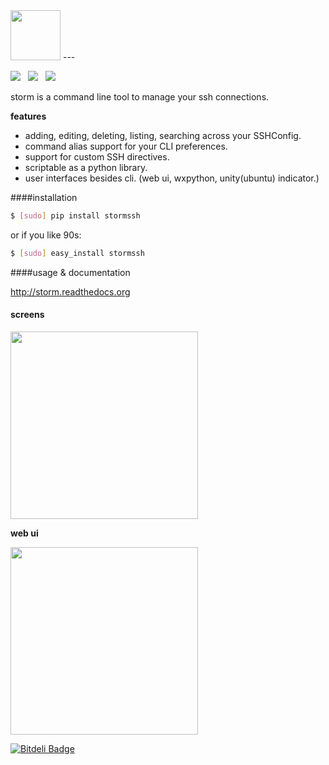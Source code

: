 <img src="https://raw.github.com/f/storm/master/resources/logos/storm-logo.png" height="80">
---

<img src="https://api.travis-ci.org/emre/storm.png?branch=master"> &nbsp; <img src= "https://pypip.in/v/stormssh/badge.png"> &nbsp; <img src="https://pypip.in/d/stormssh/badge.png">



storm is a command line tool to manage your ssh connections.


**features**
- adding, editing, deleting, listing, searching across your SSHConfig.
- command alias support for your CLI preferences.
- support for custom SSH directives.
- scriptable as a python library.
- user interfaces besides cli. (web ui, wxpython, unity(ubuntu) indicator.)

####installation

```bash
$ [sudo] pip install stormssh
```
or if you like 90s:
```bash
$ [sudo] easy_install stormssh
```

####usage & documentation

<a href='http://storm.readthedocs.org/en/latest/'>http://storm.readthedocs.org</a>

#### screens

<a href="https://raw.github.com/emre/storm/master/resources/screenshot.png"><img src="https://raw.github.com/emre/storm/master/resources/screenshot.png" width=300></a>


**web ui**

<a href="http://i.imgur.com/OZkn89p.png"><img src="http://i.imgur.com/OZkn89p.png" width=300></a>




[![Bitdeli Badge](https://d2weczhvl823v0.cloudfront.net/emre/storm/trend.png)](https://bitdeli.com/free "Bitdeli Badge")
